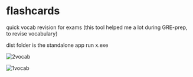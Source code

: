 # flashcards
quick vocab revision for exams
(this tool helped me a lot during GRE-prep, to revise vocabulary)

dist folder is the standalone app
run x.exe

![2vocab](https://github.com/user-attachments/assets/4bb11860-cf0b-40d0-8fa9-8800676146cf)

![1vocab](https://github.com/user-attachments/assets/aa617772-f1c5-403e-bdf8-47ced3ed3068)
